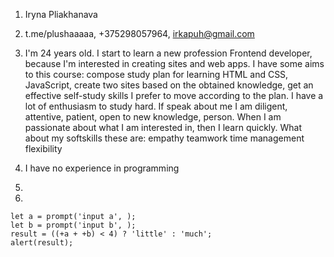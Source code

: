 1. Iryna Pliakhanava
2. t.me/plushaaaaa, +375298057964, irkapuh@gmail.com

3. I'm 24 years old. I start to learn a new profession Frontend developer, because I'm interested in creating sites and web apps. 
I have some aims to this course:
compose study plan for learning HTML and CSS, JavaScript, 
create two sites based on the obtained knowledge,
get an effective self-study skills 
I prefer to move according to the plan. I have a lot of enthusiasm to study hard. 
If speak about me I am diligent, attentive, patient, open to new knowledge, person.
When I am passionate about what I am interested in, then I learn quickly.
What about my softskills these are:
empathy
teamwork
time management 
flexibility
4. I have no experience in programming
5. 
6. 
```
let a = prompt('input a', );
let b = prompt('input b', );
result = ((+a + +b) < 4) ? 'little' : 'much';
alert(result);
```
